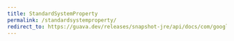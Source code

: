 ```yaml
---
title: StandardSystemProperty
permalink: /standardsystemproperty/
redirect_to: https://guava.dev/releases/snapshot-jre/api/docs/com/google/common/base/StandardSystemProperty.html
---
```

